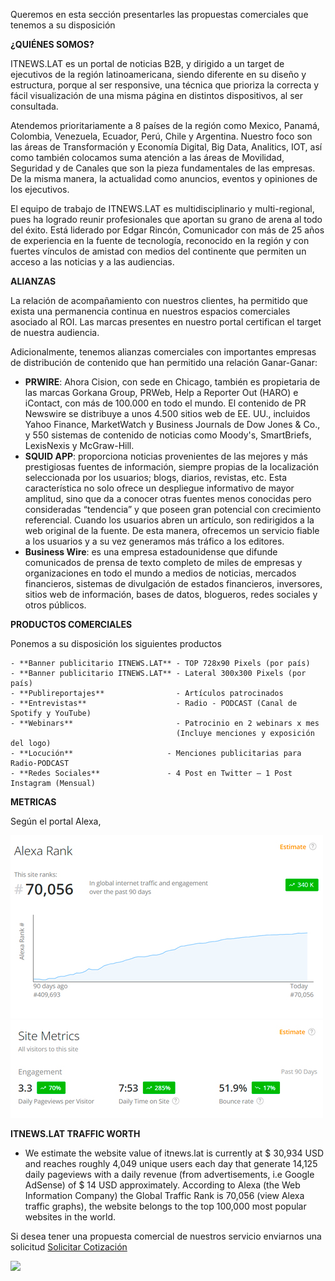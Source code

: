 Queremos en esta sección presentarles las propuestas comerciales que tenemos a su disposición

**¿QUIÉNES SOMOS?**

ITNEWS.LAT es un portal de noticias B2B, y dirigido a un target de ejecutivos de la región latinoamericana, siendo diferente en su diseño y estructura, porque al ser responsive, una técnica que prioriza la correcta y fácil visualización de una misma página en distintos dispositivos, al ser consultada.

Atendemos prioritariamente a 8 países de la región como Mexico, Panamá,  Colombia, Venezuela, Ecuador, Perú, Chile y Argentina. Nuestro foco son las áreas de Transformación y Economía Digital, Big Data, Analitics, IOT, así como también colocamos suma atención a las áreas de Movilidad, Seguridad y de Canales que son la pieza fundamentales de las empresas. De la misma manera, la actualidad como anuncios, eventos y opiniones de los ejecutivos.

El equipo de trabajo de ITNEWS.LAT es multidisciplinario y multi-regional, pues ha logrado reunir profesionales que aportan su grano de arena al todo del éxito. Está liderado por Edgar Rincón, Comunicador con más de 25 años de experiencia en la fuente de tecnología, reconocido en la región y con fuertes vínculos de amistad con medios del continente que permiten un acceso a las noticias y a las audiencias.

**ALIANZAS**

La relación de acompañamiento con nuestros clientes, ha permitido que exista una permanencia continua en nuestros espacios comerciales asociado al ROI. Las marcas presentes en nuestro portal certifican el target de nuestra audiencia.

Adicionalmente, tenemos alianzas comerciales con importantes empresas de distribución de contenido que han permitido una relación Ganar-Ganar:

- **PRWIRE**: Ahora Cision, con sede en Chicago, también es propietaria de las marcas Gorkana Group, PRWeb, Help a Reporter Out (HARO) e iContact, con más de 100.000 en todo el mundo. El contenido de PR Newswire se distribuye a unos 4.500 sitios web de EE. UU., incluidos Yahoo Finance, MarketWatch y Business Journals de Dow Jones & Co., y 550 sistemas de contenido de noticias como Moody's, SmartBriefs, LexisNexis y McGraw-Hill.
- **SQUID APP**: proporciona noticias provenientes de las mejores y más prestigiosas fuentes de información, siempre propias de la localización seleccionada por los usuarios; blogs, diarios, revistas, etc. Esta característica no solo ofrece un despliegue informativo de mayor amplitud, sino que da a conocer otras fuentes menos conocidas pero consideradas “tendencia” y que poseen gran potencial con crecimiento referencial. Cuando los usuarios abren un artículo, son redirigidos a la web original de la fuente. De esta manera, ofrecemos un servicio fiable a los usuarios y a su vez generamos más tráfico a los editores.
- **Business Wire**: es una empresa estadounidense que difunde comunicados de prensa de texto completo de miles de empresas y organizaciones en todo el mundo a medios de noticias, mercados financieros, sistemas de divulgación de estados financieros, inversores, sitios web de información, bases de datos, blogueros, redes sociales y otros públicos.

**PRODUCTOS COMERCIALES**

Ponemos a su disposición los siguientes productos

    - **Banner publicitario ITNEWS.LAT** - TOP 728x90 Pixels (por país)
    - **Banner publicitario ITNEWS.LAT** - Lateral 300x300 Pixels (por país)
    - **Publireportajes**                - Artículos patrocinados
    - **Entrevistas**                    - Radio - PODCAST (Canal de Spotify y YouTube)
    - **Webinars**                       - Patrocinio en 2 webinars x mes 
                                         (Incluye menciones y exposición del logo) 
    - **Locución**	                   - Menciones publicitarias para Radio-PODCAST
    - **Redes Sociales**               - 4 Post en Twitter – 1 Post Instagram (Mensual)

**METRICAS**

Según el portal Alexa, 

![](https://raw.githubusercontent.com/itnewslat/assets/master/img/540x320/Alexa-Abril.jpg)
![](https://raw.githubusercontent.com/itnewslat/assets/master/img/540x320/Alexa-Abril-2.jpg)

**ITNEWS.LAT TRAFFIC WORTH**

- We estimate the website value of itnews.lat is currently at $ 30,934 USD and reaches roughly 4,049 unique users each day that generate 14,125 daily pageviews with a daily revenue (from advertisements, i.e Google AdSense) of $ 14 USD approximately. According to Alexa (the Web Information Company) the Global Traffic Rank is 70,056 (view Alexa traffic graphs), the website belongs to the top 100,000 most popular websites in the world.

Si desea tener una propuesta comercial de nuestros servicio enviarnos una solicitud 
<a href="mailto:info@itnews.lat?bcc=alfonso@itnews.lat&subject=Solicitud%20de%20espacios">Solicitar Cotización</a>

<img src="https://tracker.metricool.com/c3po.jpg?hash=56f88a41e39ab42c063cc51676587a04"/>
